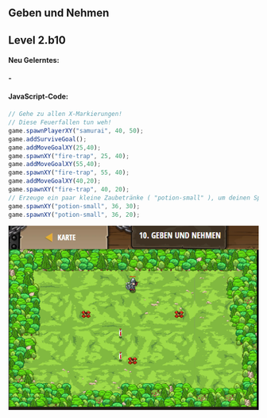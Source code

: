## **Geben und Nehmen**
## Level 2.b10

#### Neu Gelerntes:
<b>-</b>

[comment]: <> (Was wurde gelernt und wie funktioniert die Technik?)

#### JavaScript-Code:
```js
// Gehe zu allen X-Markierungen!
// Diese Feuerfallen tun weh!
game.spawnPlayerXY("samurai", 40, 50);
game.addSurviveGoal();
game.addMoveGoalXY(25,40);
game.spawnXY("fire-trap", 25, 40);
game.addMoveGoalXY(55,40);
game.spawnXY("fire-trap", 55, 40);
game.addMoveGoalXY(40,20);
game.spawnXY("fire-trap", 40, 20);
// Erzeuge ein paar kleine Zaubetränke ( "potion-small" ), um deinen Spieler heilen zu können.
game.spawnXY("potion-small", 36, 30);
game.spawnXY("potion-small", 36, 20);
```
![image](lvl2_b10.png)
